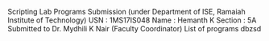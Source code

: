 Scripting Lab Programs Submission
(under Department of ISE, Ramaiah Institute of Technology)
USN : 1MS17IS048
Name : Hemanth K
Section : 5A
Submitted to Dr. Mydhili K Nair (Faculty Coordinator)
List of programs
dbzsd
